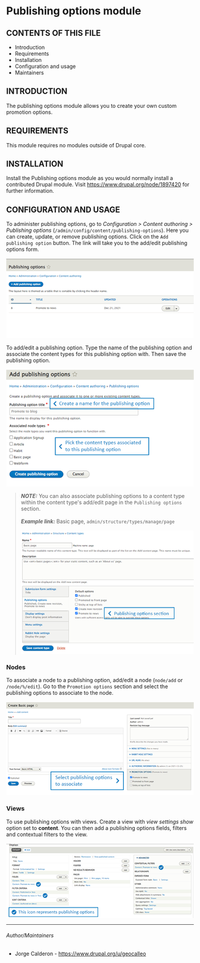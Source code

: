 # Publishing options module

## CONTENTS OF THIS FILE
 * Introduction
 * Requirements
 * Installation
 * Configuration and usage
 * Maintainers

## INTRODUCTION
The publishing options module allows you to create your own custom promotion options.

## REQUIREMENTS
This module requires no modules outside of Drupal core.

## INSTALLATION
Install the Publishing options module as you would normally install a contributed Drupal
module. Visit https://www.drupal.org/node/1897420 for further information.

## CONFIGURATION AND USAGE
To administer publishing options, go to _Configuration > Content authoring > Publishing options_
(`/admin/config/content/publishing-options`). Here you can create, update, or remove publishing options. Click on the
`Add publishing option` button. The link will take you to the add/edit publishing options form.
\
\
![Publishing options administration](assets/images/PO_admin.png)

To add/edit a publishing option. Type the name of the publishing option and associate the content types for this
publishing option with. Then save the publishing option.
\
\
![Create/Edit publishing options](assets/images/PO_add_pub_options.png)

> **_NOTE:_** You can also associate publishing options to a content type within the content type's add/edit
> page in the `Publishing options` section.
> \
> \
> **_Example link:_** Basic page, `admin/structure/types/manage/page`
> \
> \
> ![Publishing options inside content types](assets/images/PO_pub_options_content_types.png)

### Nodes
To associate a node to a publishing option, add/edit a node (`node/add` or `/node/%/edit`). Go to the `Promotion options`
section and select the publishing options to associate to the node.
\
\
![Associate publishing options to nodes](assets/images/PO_pub_options_nodes.png)

### Views
To use publishing options with views. Create a view with _view settings show_ option set to **content**.
You can then add a publishing options fields, filters and contextual filters to the view.
\
\
![Publishing options inside a view](assets/images/PO_views_pub_options.png)

---

###### Author/Maintainers
 - Jorge Calderon - https://www.drupal.org/u/geocalleo
